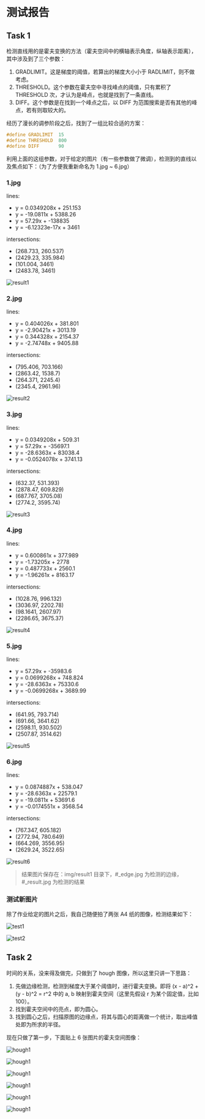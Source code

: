 # 测试报告

## Task 1

检测直线用的是霍夫变换的方法（霍夫空间中的横轴表示角度，纵轴表示距离），其中涉及到了三个参数：
  1. GRADLIMIT。这是梯度的阈值，若算出的梯度大小小于 RADLIMIT，则不做考虑。
  2. THRESHOLD。这个参数在霍夫空中寻找峰点的阈值，只有累积了 THRESHOLD 次，才认为是峰点，也就是找到了一条直线。
  3. DIFF。这个参数是在找到一个峰点之后，以 DIFF 为范围搜索是否有其他的峰点，若有则取较大的。

经历了漫长的调参阶段之后，找到了一组比较合适的方案：

```C++
#define GRADLIMIT  15
#define THRESHOLD  800
#define DIFF       90
```

利用上面的这组参数，对于给定的图片（有一些参数做了微调），检测到的直线以及焦点如下：（为了方便我重新命名为 1.jpg ~ 6.jpg）

### 1.jpg

lines:
  + y = 0.0349208x + 251.153
  + y = -19.0811x + 5388.26
  + y = 57.29x + -138835
  + y = -6.12323e-17x + 3461

intersections:
  + (268.733, 260.537)
  + (2429.23, 335.984)
  + (101.004, 3461)
  + (2483.78, 3461)

![result1](img/result1/1_result.jpg)

### 2.jpg

lines:
  + y = 0.404026x + 381.801
  + y = -2.90421x + 3013.19
  + y = 0.344328x + 2154.37
  + y = -2.74748x + 9405.88

intersections:
  + (795.406, 703.166)
  + (2863.42, 1538.7)
  + (264.371, 2245.4)
  + (2345.4, 2961.96)

![result2](img/result1/2_result.jpg)

### 3.jpg

lines:
  + y = 0.0349208x + 509.31
  + y = 57.29x + -35697.1
  + y = -28.6363x + 83038.4
  + y = -0.0524078x + 3741.13

intersections:
  + (632.37, 531.393)
  + (2878.47, 609.829)
  + (687.767, 3705.08)
  + (2774.2, 3595.74)

![result3](img/result1/3_result.jpg)

### 4.jpg

lines:
  + y = 0.600861x + 377.989
  + y = -1.73205x + 2778
  + y = 0.487733x + 2560.1
  + y = -1.96261x + 8163.17

intersections:
  + (1028.76, 996.132)
  + (3036.97, 2202.78)
  + (98.1641, 2607.97)
  + (2286.65, 3675.37)

![result4](img/result1/4_result.jpg)

### 5.jpg

lines:
  + y = 57.29x + -35983.6
  + y = 0.0699268x + 748.824
  + y = -28.6363x + 75330.6
  + y = -0.0699268x + 3689.99

intersections:
  + (641.95, 793.714)
  + (691.66, 3641.62)
  + (2598.11, 930.502)
  + (2507.87, 3514.62)

![result5](img/result1/5_result.jpg)

### 6.jpg

lines:
  + y = 0.0874887x + 538.047
  + y = -28.6363x + 22579.1
  + y = -19.0811x + 53691.6
  + y = -0.0174551x + 3568.54

intersections:
  + (767.347, 605.182)
  + (2772.94, 780.649)
  + (664.269, 3556.95)
  + (2629.24, 3522.65)

![result6](img/result1/6_result.jpg)

> 结果图片保存在：img/result1 目录下，#_edge.jpg 为检测的边缘，#_result.jpg 为检测的结果

### 测试新图片

除了作业给定的图片之后，我自己随便拍了两张 A4 纸的图像，检测结果如下：

![test1](img/test1/1_result.jpg)

![test2](img/test1/2_result.jpg)

## Task 2

时间的关系，没来得及做完，只做到了 hough 图像，所以这里只讲一下思路：

1. 先做边缘检测，检测到梯度大于某个阈值时，进行霍夫变换。即将 (x - a)^2 + (y - b)^2 = r^2 中的 a, b 映射到霍夫空间（这里先假设 r 为某个固定值，比如 100）。
2. 找到霍夫空间中的亮点，即为圆心。
3. 找到圆心之后，扫描原图的边缘点，将其与圆心的距离做一个统计，取出峰值处即为所求的半径。

现在只做了第一步，下面贴上 6 张图片的霍夫空间图像：

![hough1](img/result2/1_hough.jpg)

![hough1](img/result2/2_hough.jpg)

![hough1](img/result2/3_hough.jpg)

![hough1](img/result2/4_hough.jpg)

![hough1](img/result2/5_hough.jpg)

![hough1](img/result2/6_hough.jpg)
